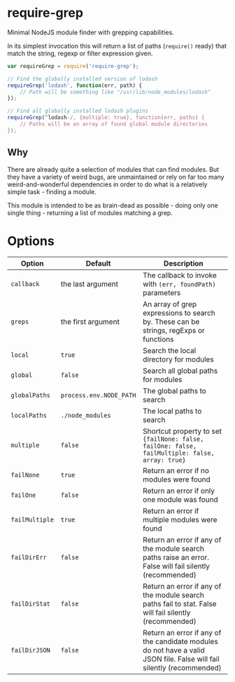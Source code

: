require-grep
============
Minimal NodeJS module finder with grepping capabilities.

In its simplest invocation this will return a list of paths (`require()` ready) that match the string, regexp or filter expression given.

```javascript
var requireGrep = require('require-grep');

// Find the globally installed version of lodash
requireGrep('lodash', function(err, path) {
	// Path will be something like "/usr/lib/node_modules/lodash"
});

// Find all globally installed lodash plugins
requireGrep(^lodash-/, {multiple: true}, function(err, paths) {
	// Paths will be an array of found global module directories
});
```


Why
---
There are already quite a selection of modules that can find modules. But they have a variety of weird bugs, are unmaintained or rely on far too many weird-and-wonderful dependencies in order to do what is a relatively simple task - finding a module.

This module is intended to be as brain-dead as possible - doing only one single thing - returning a list of modules matching a grep.


Options
=======

| Option         | Default                 | Description                                                                                                           |
|----------------|-------------------------|-----------------------------------------------------------------------------------------------------------------------|
| `callback`     | the last argument       | The callback to invoke with `(err, foundPath)` parameters                                                             |
| `greps`        | the first argument      | An array of grep expressions to search by. These can be strings, regExps or functions                                 |
| `local`        | `true`                  | Search the local directory for modules                                                                                |
| `global`       | `false`                 | Search all global paths for modules                                                                                   |
| `globalPaths`  | `process.env.NODE_PATH` | The global paths to search                                                                                            |
| `localPaths`   | `./node_modules`        | The local paths to search                                                                                             |
| `multiple`     | `false`                 | Shortcut property to set `{failNone: false, failOne: false, failMultiple: false, array: true}` |
| `failNone`     | `true`                  | Return an error if no modules were found                                                                              |
| `failOne`      | `false`                 | Return an error if only one module was found                                                                          |
| `failMultiple` | `true`                  | Return an error if multiple modules were found                                                                        |
| `failDirErr`   | `false`                 | Return an error if any of the module search paths raise an error. False will fail silently (recommended)              |
| `failDirStat`  | `false`                 | Return an error if any of the module search paths fail to stat. False will fail silently (recommended)                |
| `failDirJSON`  | `false`                 | Return an error if any of the candidate modules do not have a valid JSON file. False will fail silently (recommended) |
